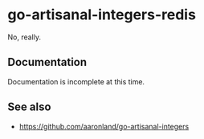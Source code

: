 # go-artisanal-integers-redis

No, really.

## Documentation

Documentation is incomplete at this time.

## See also

* https://github.com/aaronland/go-artisanal-integers
